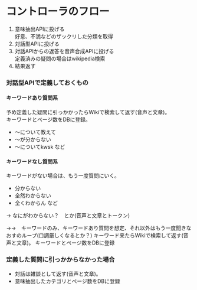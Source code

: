 # コントローラのフロー #

1. 意味抽出APIに投げる  
   好意、不満などのザックリした分類を取得
2. 対話型APIに投げる  
3. 対話APIからの返答を音声合成APIに投げる   
   定義済みの疑問の場合はwikipedia検索
4. 結果返す

### 対話型APIで定義しておくもの ###

#### キーワードあり質問系 ####

予め定義した疑問に引っかかったらWikiで検索して返す(音声と文章)。  
キーワードとページ数をDBに登録。

* ～について教えて
* ～が分からない
* ～についてkwsk など


####  キーワードなし質問系 ####

キーワードがない場合は、もう一度質問にいく。

* 分からない
* 全然わからない
* 全くわからん など

→ なにがわからない？　とか(音声と文章とトークン)

→→　キーワードのみ、キーワードあり質問を想定、それ以外はもう一度聞きなおすのループ(口調厳しくなるとか？)
   キーワード来たらWikiで検索して返す(音声と文章)。
   キーワードとページ数をDBに登録

### 定義した質問に引っかからなかった場合 ###

* 対話は雑談として返す(音声と文章)。
* 意味抽出したカテゴリとページ数をDBに登録

